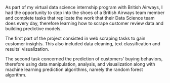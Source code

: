 As part of my virtual data science internship program with British Airways, I had the opportunity to step into the shoes of a British Airways team member and complete tasks that replicate the work that their Data Science team does every day, therefore learning how to scrape customer review data and building predictive models.

The first part of the project consisted in web scraping tasks to gain customer insights. This also included data cleaning, text classification and results' visualization.

The second task concerned the prediction of customers' buying behaviors, therefore using data manipulation, analysis, and visualization along with machine learning prediction algorithms, namely the random forest algorithm.


